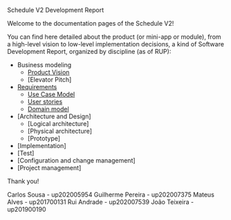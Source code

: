 Schedule V2 Development Report

Welcome to the documentation pages of the Schedule V2!

You can find here detailed about the product (or mini-app or module), from a high-level vision to low-level implementation decisions, a kind of Software Development Report, organized by discipline (as of RUP): 

* Business modeling 
  * [Product Vision](https://github.com/LEIC-ES-2021-22/2LEIC07T3/blob/main/docs/ProductVision.md)
  * [Elevator Pitch]
* [Requirements](https://github.com/LEIC-ES-2021-22/2LEIC07T3/blob/main/docs/requirements.md)
  * [Use Case Model](https://github.com/LEIC-ES-2021-22/2LEIC07T3/blob/main/docs/requirements.md#Use-case-model)
  * [User stories](https://github.com/LEIC-ES-2021-22/2LEIC07T3/blob/main/docs/requirements.md#User-stories)
  * [Domain model](https://github.com/LEIC-ES-2021-22/2LEIC07T3/blob/main/docs/requirements.md#Domain-model)
* [Architecture and Design]
  * [Logical architecture]
  * [Physical architecture]
  * [Prototype]
* [Implementation]
* [Test]
* [Configuration and change management]
* [Project management]

Thank you!

Carlos Sousa - up202005954 
Guilherme Pereira - up202007375 
Mateus Alves - up201700131 
Rui Andrade - up202007539 
João Teixeira - up201900190
